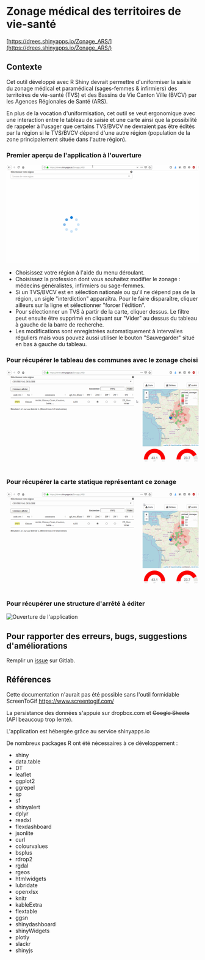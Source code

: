 # Zonage médical des territoires de vie-santé

[https://drees.shinyapps.io/Zonage_ARS/](https://drees.shinyapps.io/Zonage_ARS/)

## Contexte

Cet outil développé avec R Shiny devrait permettre d'uniformiser la saisie du zonage médical et paramédical (sages-femmes & infirmiers) des territoires de vie-santé (TVS) et des Bassins de Vie Canton Ville (BVCV) par les Agences Régionales de Santé (ARS).

En plus de la vocation d'uniformisation, cet outil se veut ergonomique avec une interaction entre le tableau de saisie et une carte ainsi que la possibilité de rappeler à l'usager que certains TVS/BVCV ne devraient pas être édités par la région si le TVS/BVCV dépend d'une autre région (population de la zone principalement située dans l'autre région).

### Premier aperçu de l'application à l'ouverture 

![Ouverture de l'application](www/usage_debut.gif)

- Choisissez votre région à l'aide du menu déroulant.
- Choisissez la profession dont vous souhaitez modifier le zonage : médecins généralistes, infirmiers ou sage-femmes.
- Si un TVS/BVCV est en sélection nationale ou qu'il ne dépend pas de la région, un sigle "interdiction" apparaîtra. Pour le faire disparaître, cliquer ailleurs sur la ligne et sélectionner "forcer l'édition".
- Pour sélectionner un TVS à partir de la carte, cliquer dessus. Le filtre peut ensuite être supprimé en cliquant sur "Vider" au dessus du tableau à gauche de la barre de recherche.
- Les modifications sont enregistrées automatiquement à intervalles réguliers mais vous pouvez aussi utiliser le bouton "Sauvegarder" situé en bas à gauche du tableau.

### Pour récupérer le tableau des communes avec le zonage choisi

![Ouverture de l'application](www/get_excel.gif)


### Pour récupérer la carte statique représentant ce zonage

![Ouverture de l'application](www/get_carte.gif)

### Pour récupérer une structure d'arrêté à éditer

![Ouverture de l'application](www/get_arrêté.gif)

## Pour rapporter des erreurs, bugs, suggestions d'améliorations

Remplir un [issue](https://gitlab.com/DREES_code/formulaire_zonage_ars/issues) sur Gitlab.

## Références


Cette documentation n'aurait pas été possible sans l'outil formidable ScreenToGif https://www.screentogif.com/


La persistance des données s'appuie sur dropbox.com et ~~Google Sheets~~ (API beaucoup trop lente).


L'application est hébergée grâce au service shinyapps.io


De nombreux packages R ont été nécessaires à ce développement : 

- shiny
- data.table
- DT
- leaflet
- ggplot2
- ggrepel
- sp
- sf
- shinyalert
- dplyr
- readxl
- flexdashboard
- jsonlite
- curl
- colourvalues
- bsplus
- rdrop2
- rgdal
- rgeos
- htmlwidgets
- lubridate
- openxlsx
- knitr
- kableExtra
- flextable
- ggsn
- shinydashboard
- shinyWidgets
- plotly
- slackr
- shinyjs

